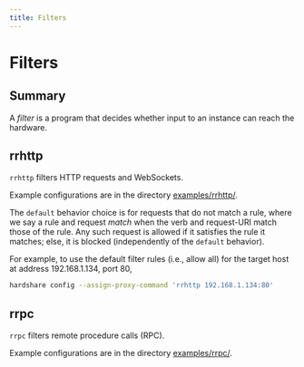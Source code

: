 ```yaml
---
title: Filters
---
```


# Filters

## Summary

A *filter* is a program that decides whether input to an instance can reach the hardware.


## rrhttp

`rrhttp` filters HTTP requests and WebSockets.

Example configurations are in the directory [examples/rrhttp/](https://github.com/rerobots/hardshare/tree/main/examples/rrhttp).

The `default` behavior choice is for requests that do not match a rule,
where we say a rule and request *match* when the verb and request-URI match those
of the rule. Any such request is allowed if it satisfies the rule it matches;
else, it is blocked (independently of the `default` behavior).

For example, to use the default filter rules (i.e., allow all) for the target
host at address 192.168.1.134, port 80,

```bash
hardshare config --assign-proxy-command 'rrhttp 192.168.1.134:80'
```


## rrpc

`rrpc` filters remote procedure calls (RPC).

Example configurations are in the directory [examples/rrpc/](https://github.com/rerobots/hardshare/tree/main/examples/rrpc).
